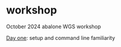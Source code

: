 # workshop
October 2024 abalone WGS workshop

[Day one](https://link-url-here.org): setup and command line familiarity

